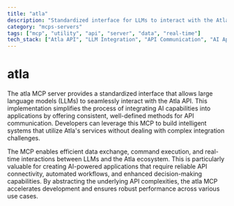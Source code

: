 ```yaml
---
title: "atla"
description: "Standardized interface for LLMs to interact with the Atla API, enabling seamless AI integration."
category: "mcps-servers"
tags: ["mcp", "utility", "api", "server", "data", "real-time"]
tech_stack: ["Atla API", "LLM Integration", "API Communication", "AI Applications"]
---
```


# atla

The atla MCP server provides a standardized interface that allows large language models (LLMs) to seamlessly interact with the Atla API. This implementation simplifies the process of integrating AI capabilities into applications by offering consistent, well-defined methods for API communication. Developers can leverage this MCP to build intelligent systems that utilize Atla's services without dealing with complex integration challenges.

The MCP enables efficient data exchange, command execution, and real-time interactions between LLMs and the Atla ecosystem. This is particularly valuable for creating AI-powered applications that require reliable API connectivity, automated workflows, and enhanced decision-making capabilities. By abstracting the underlying API complexities, the atla MCP accelerates development and ensures robust performance across various use cases.
